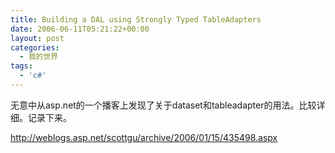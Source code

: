 ```yaml
---
title: Building a DAL using Strongly Typed TableAdapters
date: 2006-06-11T05:21:22+00:00
layout: post
categories:
  - 我的世界
tags:
  - 'c#'
---
```


无意中从asp.net的一个播客上发现了关于dataset和tableadapter的用法。比较详细。记录下来。

<http://weblogs.asp.net/scottgu/archive/2006/01/15/435498.aspx>